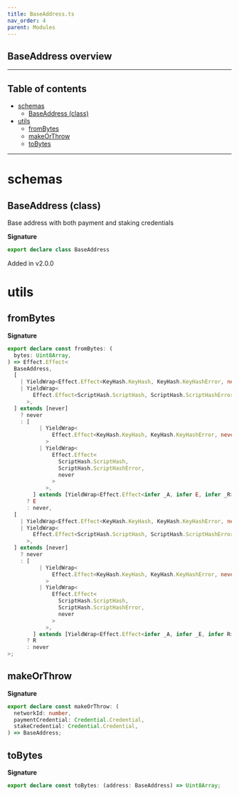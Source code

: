 ```yaml
---
title: BaseAddress.ts
nav_order: 4
parent: Modules
---
```


## BaseAddress overview

---

<h2 class="text-delta">Table of contents</h2>

- [schemas](#schemas)
  - [BaseAddress (class)](#baseaddress-class)
- [utils](#utils)
  - [fromBytes](#frombytes)
  - [makeOrThrow](#makeorthrow)
  - [toBytes](#tobytes)

---

# schemas

## BaseAddress (class)

Base address with both payment and staking credentials

**Signature**

```ts
export declare class BaseAddress
```

Added in v2.0.0

# utils

## fromBytes

**Signature**

```ts
export declare const fromBytes: (
  bytes: Uint8Array,
) => Effect.Effect<
  BaseAddress,
  [
    | YieldWrap<Effect.Effect<KeyHash.KeyHash, KeyHash.KeyHashError, never>>
    | YieldWrap<
        Effect.Effect<ScriptHash.ScriptHash, ScriptHash.ScriptHashError, never>
      >,
  ] extends [never]
    ? never
    : [
          | YieldWrap<
              Effect.Effect<KeyHash.KeyHash, KeyHash.KeyHashError, never>
            >
          | YieldWrap<
              Effect.Effect<
                ScriptHash.ScriptHash,
                ScriptHash.ScriptHashError,
                never
              >
            >,
        ] extends [YieldWrap<Effect.Effect<infer _A, infer E, infer _R>>]
      ? E
      : never,
  [
    | YieldWrap<Effect.Effect<KeyHash.KeyHash, KeyHash.KeyHashError, never>>
    | YieldWrap<
        Effect.Effect<ScriptHash.ScriptHash, ScriptHash.ScriptHashError, never>
      >,
  ] extends [never]
    ? never
    : [
          | YieldWrap<
              Effect.Effect<KeyHash.KeyHash, KeyHash.KeyHashError, never>
            >
          | YieldWrap<
              Effect.Effect<
                ScriptHash.ScriptHash,
                ScriptHash.ScriptHashError,
                never
              >
            >,
        ] extends [YieldWrap<Effect.Effect<infer _A, infer _E, infer R>>]
      ? R
      : never
>;
```

## makeOrThrow

**Signature**

```ts
export declare const makeOrThrow: (
  networkId: number,
  paymentCredential: Credential.Credential,
  stakeCredential: Credential.Credential,
) => BaseAddress;
```

## toBytes

**Signature**

```ts
export declare const toBytes: (address: BaseAddress) => Uint8Array;
```
